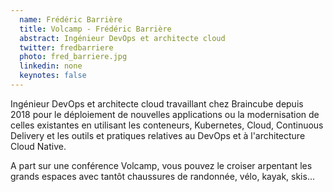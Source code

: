 ```yaml
---
  name: Frédéric Barrière
  title: Volcamp - Frédéric Barrière
  abstract: Ingénieur DevOps et architecte cloud 
  twitter: fredbarriere
  photo: fred_barriere.jpg
  linkedin: none
  keynotes: false
---
```

Ingénieur DevOps et architecte cloud travaillant chez Braincube depuis 2018 pour le déploiement de nouvelles applications ou la modernisation de celles existantes en utilisant les conteneurs, Kubernetes, Cloud, Continuous Delivery et les outils et pratiques relatives au DevOps et à l'architecture Cloud Native.

A part sur une conférence Volcamp, vous pouvez le croiser arpentant les grands espaces avec tantôt chaussures de randonnée, vélo, kayak, skis...
